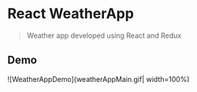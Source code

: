 # React WeatherApp
>Weather app developed using React and Redux

## Demo
![WeatherAppDemo](weatherAppMain.gif| width=100%)

